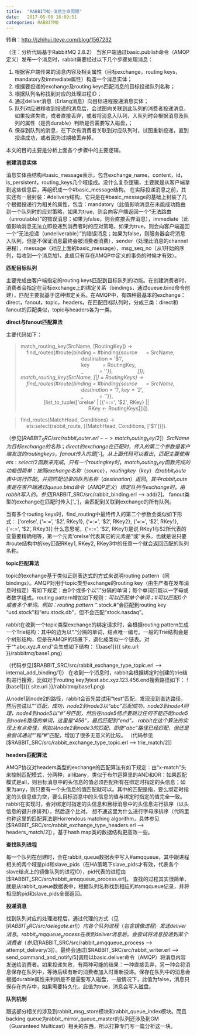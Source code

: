 ```yaml
---
title:  "RABBITMQ-消息生命周期"
date:   2017-05-08 16:09:51
categories: RABBITMQ
---
```


转自：http://jzhihui.iteye.com/blog/1567232

（注：分析代码基于RabbitMQ 2.8.2）
当客户端通过basic.publish命令（AMQP定义）发布一个消息时，rabbit需要经过以下几个步骤处理消息：

1. 根据客户端传来的消息内容及相关属性（目标exchange，routing keys，mandatory及immediate属性）构造一个消息实体；
2. 根据要投递的exchange及routing keys匹配消息的目标投递队列名称；
3. 根据队列名称找到对应的处理进程ID；
4. 通过deliver消息（Erlang消息）向目标进程投递消息实体；
5. 队列对应进程收到投递的消息后，会试图向关联到此队列的消费者投递消息，如果投递失败，或者直接丢弃，或者将消息入队列，入队列时会根据消息及队列的属性（是否durable）判断是否需要写入磁盘，；
6. 保存到队列的消息，在下次有消费者关联到对应队列时，试图重新投递，直到投递成功，或者因为过期被丢弃掉。

本文的目的主要是分析上面各个步骤中的主要逻辑。

**创建消息实体**

消息实体由结构#basic_message表示，包含exchange_name，content，id，is_persistent，routing_keys几个域组成。没什么复杂逻辑，主要就是从客户端拿到这些信息后，再组织成一个#basic_message结构。
在实际投递消息之前，其实还有一层封装：#delivery结构，它只是在#basic_message的基础上封装了几个根据投递行为相关的属性，包含：mandatory（此值影响消息在未能成功路由到一个队列时的应对策略，如果为true，则会向客户端返回一个“无法路由（unroutable）”的错误消息；如果为false，则会直接丢弃消息），immediate（此值影响消息无法立即投递到消费者时的应对策略，如果为true，则会向客户端返回一个“无法投递（undeliverable）”的错误消息；如果为false，则服务器会将消息入队列，但是不保证消息最终会被消费者消费），sender（处理此消息的channel进程），message（对应上面的basic_message），msg_seq_no（从1开始的序列，每收到一个消息加1，此值只有存在AMQP中定义的事务的时候才有效）。

**匹配目标队列**

主要完成由客户端指定的routing keys匹配到目标队列的功能。在创建消费者时，消费者会指定在目标exchange上的绑定关系（bindings，通过queue.bind命令创建），匹配主要就基于这种绑定关系。在AMQP中，有四种最基本的exchange：direct，fanout，topic，headers。在匹配目标队列时，分成三类：direct和fanout的匹配类似，topic与headers各为一类。

**direct与fanout匹配算法**

主要代码如下：

> match_routing_key(SrcName, [RoutingKey]) ->
>     find_routes(#route{binding = #binding{source      = SrcName,
>                                           destination = '$1',
>                                           key         = RoutingKey,
>                                           _           = '_'}},
>                 []);
> match_routing_key(SrcName, [_|_] = RoutingKeys) ->
>     find_routes(#route{binding = #binding{source      = SrcName,
>                                           destination = '$1',
>                                           key         = '$2',
>                                           _           = '_'}},
>                 [list_to_tuple(['orelse' | [{'=:=', '$2', RKey} ||
>                                                RKey <- RoutingKeys]])]).

> find_routes(MatchHead, Conditions) ->
>     ets:select(rabbit_route, [{MatchHead, Conditions, ['$1']}]).


（参见[$RABBIT_SRC/src/rabbit_router.erl --> match_routing_key/2]）
SrcName为目标exchange的名称；direct的exchange在匹配时，传入的第二个参数是客户端发送的routing keys，fanout传入的是[‘_’]。
从上面代码可以看出，匹配主要使用ets:select/2函数来完成。只有一个routing key时，match_routing_key函数完成的功能很简单：按照exchange名称（source），routing key（key）在rabbit_route表中进行匹配，并把匹配记录的队列名称（destination）返回。其中rabbit_route表是在客户端通过queue.bind命令（AMQP定义）绑定队列与exchange时，由rabbit写入的，参见[$RABBIT_SRC/src/rabbit_binding.erl --> add/2]。
fanout类型的exchange在匹配时传入[‘_’]，会匹配到关联到exchange的所有队列。

当有多个routing keys时，find_routing中最终传入的第二个参数会类似如下形式：
[‘orelse’, {‘=:=’, ‘$2’, RKey1}, {‘=:=’, ‘$2’, RKey2}, {‘=:=’, ‘$2’, RKey1}, {‘=:=’, ‘$2’, RKey3}]
什么意思呢，{‘=:=’, ‘$2’, RKey1}是说 RKey1与$2所代表的变量要精确相等，第一个元素’orelse’代表其它的元素是“或”关系，也就是说只要#route结构中的key匹配RKey1, RKey2, RKey3中的任意一个就会返回匹配的队列名称。

**topic匹配算法**

topic的exchange基于类似正则表达式的方式来说明routing pattern（同bindings）。AMQP对用于topic类型exchange的routing key（由生产者在发布消息时指定）有如下规定：由0个或多个以”.”分隔的单词；每个单词只能以一字母或者数字组成。routing pattern增加如下规则：*可以匹配单个单词；#可以匹配0个或者多个单词。例如：routing pattern “*.stock.#”会匹配到routing key “usd.stock”和“eru.stock.db”，但不会匹配“stock.nasdaq”。

rabbit在收到一个topic类型exchange的绑定请求时，会根据routing pattern生成一个Trie结构：其中的边为以“.”分隔的单词，结点唯一编号。一般的Trie结构会是个树形结构，但是在AMQP的场景下，退化成类似一个链表。对于“*.abc.xyz.#.end”会生成如下结构：
![base1]({{ site.url }}/rabbitmq/base1.png)

（代码参见[$RABBIT_SRC/src/rabbit_exchange_type_topic.erl --> internal_add_binding/1]）
在收到一个消息时，rabbit会根据绑定时创建的trie结构进行搜索，比如对于routing key为test.abc.xyz.123.456.end搜索路径如下：
![base1]({{ site.url }}/rabbitmq/base1.png)

从node1到node2的路径，rabbit会首先尝试用“test”匹配，发现没到直达路径，然后尝试以“*”匹配，成功，node2到node3以“abc”匹配成功，node3到node4同理，node4到node5以“#”号匹配，然后在node5结点要跳过任何不能匹配node5到node6路径的单词，这里是“456”，最后匹配到“end”。
rabbit在这个算法的实现上有点奇怪，例如从node2到node3的匹配，即使“abc”路径已经匹配，但还是会尝试通过“*”和“#”匹配，增加了很多无意义的比较。
（代码参见[$RABBIT_SRC/src/rabbit_exchange_type_topic.erl --> trie_match/2]）

**headers匹配算法**

AMQP协议对headers类型的exchange的匹配算法有如下规定：由“x-match”头来控制匹配模式，分两种，all和any，类似于布尔运算里的AND和OR：如果匹配模式是all，则目标消息中的头信息的值必须匹配所有在绑定时指定的头信息；如果为any，则只要有一个头信息的值匹配就可以。其中的匹配是指，要么绑定时指定的头信息值为空，要么目标消息中的头信息的值与绑定时指定的值完全一致。
rabbit在实现时，会对绑定时指定的头信息和目标消息中的头信息进行排序（以头信息的键升序排列），然后逐个比对。
想不通这里为什么进行字母序排序（代码里也称这里的匹配算法是Horrendous matching algorithm，具体参见[$RABBIT_SRC/src/rabbit_exchange_type_headers.erl --> headers_match/2]），基于hash map类的数据结构更高效一些。

**查找队列进程**

每一个队列在创建时，会在rabbit_queue数据表中写入#amqqueue，其中跟进程相关的两个域是pid和slave_pids（在HA策略下slave_pids才有效，代表各个slave结点上的镜像队列的进程ID），pid代表的进程由[$RABBIT_SRC/src/rabbit_amqqueue_process.erl]。
查找的过程其实很简单，就是从rabbit_queue数据表中，根据队列名称找到相应的#amqqueue记录，并将相应的pid和slave_pids全部返回。

**投递消息**

找到队列对应的处理进程后，通过代理的方式（见[$RABBIT_SRC/src/delegate.erl]）向各个队列进程（包含镜像进程）发送deliver消息。rabbit_amqqueue_process在收到deliver消息后，会尝试将消息投递到某个消费者（参见[$RABBIT_SRC/src/rabbit_amqqueue_process --> attempt_delivery/3]）。最终会通过[$RABBIT_SRC/src/rabbit_writer.erl --> send_command_and_notify/5]调用以basic.deliver命令（AMQP）将消息内容发送给消费者。如果投递失败，有两种可能的结果：一种直接丢弃，另一种会将消息保存在队列中，等待后续有新的消费者加入时重新投递。保存在队列中的消息会根据durable属性来判断是不是需要写入磁盘，一般情况下，此值为false，消息只保存在内存中，如果需要持久化，此值为true，消息会写入磁盘。

**队列机制**

跟这部分相关的涉及到rabbit_msg_store模块和rabbit_queue_index模块。而且backing queue为rabbit_mirror_queue_master的队列还涉及到GM（Guaranteed Multicast）相关的东西，所以打算专门写一篇分析这一块。





